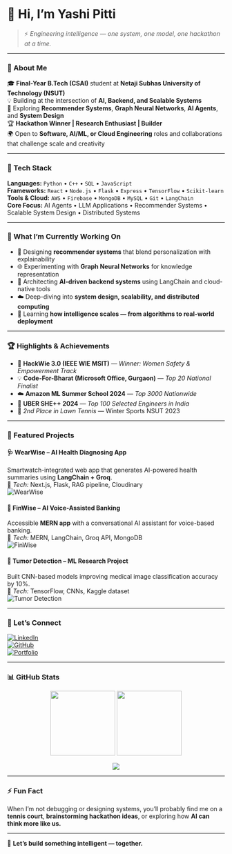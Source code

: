 # 👋 Hi, I’m **Yashi Pitti**

> ⚡ *Engineering intelligence — one system, one model, one hackathon at a time.*

---

### 🚀 About Me  

🎓 **Final-Year B.Tech (CSAI)** student at **Netaji Subhas University of Technology (NSUT)**  
💡 Building at the intersection of **AI, Backend, and Scalable Systems**  
🧠 Exploring **Recommender Systems**, **Graph Neural Networks**, **AI Agents**, and **System Design**  
🏆 **Hackathon Winner | Research Enthusiast | Builder**  
🌍 Open to **Software, AI/ML, or Cloud Engineering** roles and collaborations that challenge scale and creativity  

---

### 🧩 Tech Stack  

**Languages:** `Python` • `C++` • `SQL` • `JavaScript`  
**Frameworks:** `React` • `Node.js` • `Flask` • `Express` • `TensorFlow` • `Scikit-learn`  
**Tools & Cloud:** `AWS` • `Firebase` • `MongoDB` • `MySQL` • `Git` • `LangChain`  
**Core Focus:** AI Agents • LLM Applications • Recommender Systems • Scalable System Design • Distributed Systems  

---

### 🧠 What I’m Currently Working On  

- 🧭 Designing **recommender systems** that blend personalization with explainability  
- 🌐 Experimenting with **Graph Neural Networks** for knowledge representation  
- 🧩 Architecting **AI-driven backend systems** using LangChain and cloud-native tools  
- ☁️ Deep-diving into **system design, scalability, and distributed computing**  
- 🧠 Learning **how intelligence scales — from algorithms to real-world deployment**  

---

### 🏆 Highlights & Achievements  

- 🥇 **HackWie 3.0 (IEEE WIE MSIT)** — *Winner: Women Safety & Empowerment Track*  
- 💡 **Code-For-Bharat (Microsoft Office, Gurgaon)** — *Top 20 National Finalist*  
- ☁️ **Amazon ML Summer School 2024** — *Top 3000 Nationwide*  
- 🚗 **UBER SHE++ 2024** — *Top 100 Selected Engineers in India*  
- 🎾 *2nd Place in Lawn Tennis* — Winter Sports NSUT 2023  

---

### 💼 Featured Projects  

#### 🩺 **WearWise** – AI Health Diagnosing App  
Smartwatch-integrated web app that generates AI-powered health summaries using **LangChain + Groq**.  
🧱 *Tech:* Next.js, Flask, RAG pipeline, Cloudinary  
![WearWise](project-image-placeholder1.png)

#### 🏦 **FinWise** – AI Voice-Assisted Banking  
Accessible **MERN app** with a conversational AI assistant for voice-based banking.  
🧱 *Tech:* MERN, LangChain, Groq API, MongoDB  
![FinWise](project-image-placeholder2.png)

#### 🧬 **Tumor Detection** – ML Research Project  
Built CNN-based models improving medical image classification accuracy by 10%.  
🧱 *Tech:* TensorFlow, CNNs, Kaggle dataset  
![Tumor Detection](project-image-placeholder3.png)

---

### 💬 Let’s Connect  

[![LinkedIn](https://img.shields.io/badge/LinkedIn-Yashi_Pitti-blue?style=flat-square&logo=linkedin)](https://www.linkedin.com/in/yashi-pitti-19023423a/)  
[![GitHub](https://img.shields.io/badge/GitHub-YashiPi-black?style=flat-square&logo=github)](https://github.com/YashiPi)  
[![Portfolio](https://img.shields.io/badge/Portfolio-Coming_Soon-ff69b4?style=flat-square&logo=vercel)](#)  

---

### 📊 GitHub Stats  

<p align="center">
  <img src="https://github-readme-stats.vercel.app/api?username=YashiPi&show_icons=true&theme=radical" height="150" />
  <img src="https://github-readme-streak-stats.herokuapp.com/?user=YashiPi&theme=radical" height="150" />
</p>

<p align="center">
  <img src="https://github-readme-activity-graph.vercel.app/graph?username=YashiPi&theme=react-dark" />
</p>

---

### ⚡ Fun Fact  
When I’m not debugging or designing systems, you’ll probably find me on a **tennis court**, **brainstorming hackathon ideas**, or exploring how **AI can think more like us.**

---

💌 **Let’s build something intelligent — together.**
